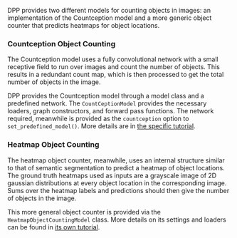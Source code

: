 DPP provides two different models for counting objects in images: an implementation of the Countception model and a more generic object counter that predicts heatmaps for object locations.

### Countception Object Counting

The Countception model uses a fully convolutional network with a small receptive field to run over images and count the number of objects. This results in a redundant count map, which is then processed to get the total number of objects in the image.

DPP provides the Countception model through a model class and a predefined network. The `CountCeptionModel` provides the necessary loaders, graph constructors, and forward pass functions. The network required, meanwhile is provided as the `countception` option to `set_predefined_model()`. More details are in [the specific tutorial](Tutorial-Object-Counting-with-Countception.md).

### Heatmap Object Counting

The heatmap object counter, meanwhile, uses an internal structure similar to that of semantic segmentation to predict a heatmap of object locations. The ground truth heatmaps used as inputs are a grayscale image of 2D gaussian distributions at every object location in the corresponding image. Sums over the heatmap labels and predictions should then give the number of objects in the image.

This more general object counter is provided via the `HeatmapObjectCountingModel` class. More details on its settings and loaders can be found in [its own tutorial](Tutorial-Object-Counting-with-Heatmaps.md).